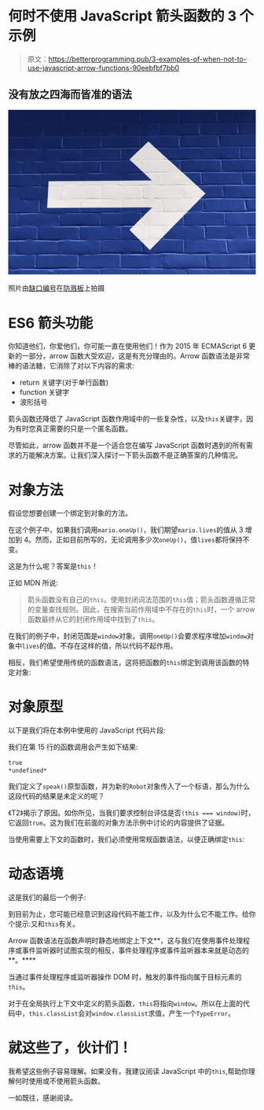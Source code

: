 # 何时不使用 JavaScript 箭头函数的 3 个示例

> 原文：<https://betterprogramming.pub/3-examples-of-when-not-to-use-javascript-arrow-functions-90eebfbf7bb0>

## 没有放之四海而皆准的语法

![](img/0668c0d211b9392f2681e0980a1f24bc.png)

照片由[缺口编号](https://unsplash.com/@jannerboy62?utm_source=unsplash&utm_medium=referral&utm_content=creditCopyText)在[防溅板](https://unsplash.com/s/photos/arrow?utm_source=unsplash&utm_medium=referral&utm_content=creditCopyText)上拍摄

# ES6 箭头功能

你知道他们，你爱他们，你可能一直在使用他们！作为 2015 年 ECMAScript 6 更新的一部分，arrow 函数大受欢迎，这是有充分理由的。Arrow 函数语法是非常棒的语法糖，它消除了对以下内容的需求:

*   return 关键字(对于单行函数)
*   function 关键字
*   波形括号

箭头函数还降低了 JavaScript 函数作用域中的一些复杂性，以及`this`关键字，因为有时您真正需要的只是一个匿名函数。

尽管如此，arrow 函数并不是一个适合您在编写 JavaScript 函数时遇到的所有需求的万能解决方案。让我们深入探讨一下箭头函数不是正确答案的几种情况。

# 对象方法

假设您想要创建一个绑定到对象的方法。

在这个例子中，如果我们调用`mario.oneUp()`，我们期望`mario.lives`的值从 3 增加到 4。然而，正如目前所写的，无论调用多少次`oneUp()`，值`lives`都将保持不变。

这是为什么呢？答案是`this`！

正如 MDN 所说:

> 箭头函数没有自己的`this`。使用封闭词法范围的`this`值；箭头函数遵循正常的变量查找规则。因此，在搜索当前作用域中不存在的`this`时，一个 arrow 函数最终从它的封闭作用域中找到了`this`。

在我们的例子中，封闭范围是`window`对象。调用`oneUp()`会要求程序增加`window`对象中`lives`的值。不存在这样的值，所以代码不起作用。

相反，我们希望使用传统的函数语法，这将把函数的`this`绑定到调用该函数的特定对象:

# 对象原型

以下是我们将在本例中使用的 JavaScript 代码片段:

我们在第 15 行的函数调用会产生如下结果:

```
true
*undefined*
```

我们定义了`speak()`原型函数，并为新的`Robot`对象传入了一个标语，那么为什么这段代码的结果是未定义的呢？

《T2》揭示了原因。如你所见，当我们要求控制台评估是否`(this === window)`时，它返回`true`。这为我们在前面的对象方法示例中讨论的内容提供了证据。

当使用需要上下文的函数时，我们必须使用常规函数语法，以便正确绑定`this`:

# 动态语境

这是我们的最后一个例子:

到目前为止，您可能已经意识到这段代码不能工作，以及为什么它不能工作。给你个提示:又和`this`有关。

Arrow 函数语法在函数声明时静态地绑定上下文**，这与我们在使用事件处理程序或事件监听器时试图实现的相反，事件处理程序或事件监听器本来就是动态的**。****

当通过事件处理程序或监听器操作 DOM 时，触发的事件指向属于目标元素的`this`。

对于在全局执行上下文中定义的箭头函数，`this`将指向`window`。所以在上面的代码中，`this.classList`会对`window.classList`求值，产生一个`TypeError`。

# 就这些了，伙计们！

我希望这些例子容易理解。如果没有，我建议阅读 JavaScript 中的`this`,帮助你理解何时使用或不使用箭头函数。

一如既往，感谢阅读。